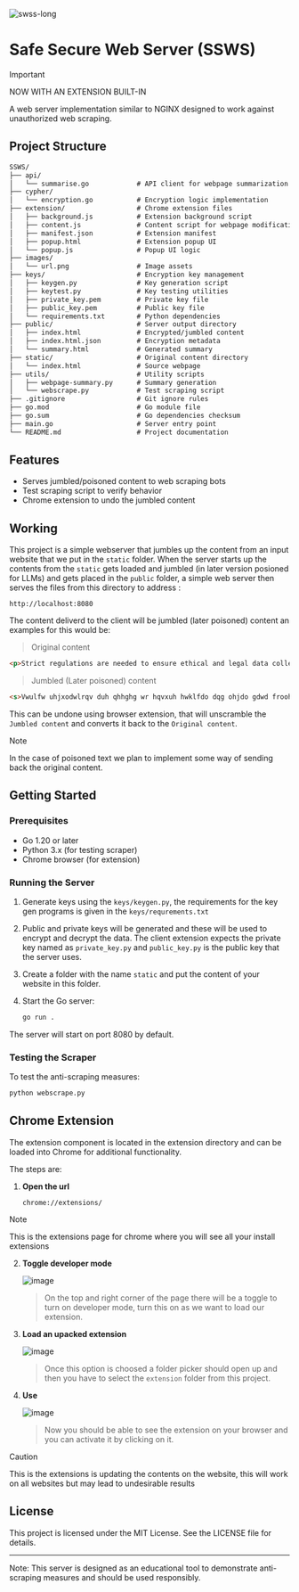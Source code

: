 ![swss-long](https://github.com/user-attachments/assets/370af212-60aa-4140-ad0e-8c0d008276be)


# Safe Secure Web Server (SSWS)

> [!IMPORTANT]
> NOW WITH AN EXTENSION BUILT-IN

A web server implementation similar to NGINX designed to work against unauthorized web scraping.

## Project Structure

```txt
SSWS/
├── api/
│   └── summarise.go            # API client for webpage summarization
├── cypher/
│   └── encryption.go           # Encryption logic implementation
├── extension/                  # Chrome extension files
│   ├── background.js           # Extension background script
│   ├── content.js              # Content script for webpage modification
│   ├── manifest.json           # Extension manifest
│   ├── popup.html              # Extension popup UI
│   └── popup.js                # Popup UI logic
├── images/
│   └── url.png                 # Image assets
├── keys/                       # Encryption key management
│   ├── keygen.py               # Key generation script
│   ├── keytest.py              # Key testing utilities
│   ├── private_key.pem         # Private key file
│   ├── public_key.pem          # Public key file
│   └── requirements.txt        # Python dependencies
├── public/                     # Server output directory
│   ├── index.html              # Encrypted/jumbled content
│   ├── index.html.json         # Encryption metadata
│   └── summary.html            # Generated summary
├── static/                     # Original content directory
│   └── index.html              # Source webpage
├── utils/                      # Utility scripts
│   ├── webpage-summary.py      # Summary generation
│   └── webscrape.py            # Test scraping script
├── .gitignore                  # Git ignore rules
├── go.mod                      # Go module file
├── go.sum                      # Go dependencies checksum
├── main.go                     # Server entry point
└── README.md                   # Project documentation
```

## Features

- Serves jumbled/poisoned content to web scraping bots
- Test scraping script to verify behavior
- Chrome extension to undo the jumbled content

## Working

This project is a simple webserver that jumbles up the content from an input website that we put in the ` static ` folder. When the server starts up the contents from the ` static ` gets loaded and jumbled (in later version posioned for LLMs) and gets placed in the ` public ` folder, a simple web server then serves the files from this directory to address :

```text
http://localhost:8080
```

The content deliverd to the client will be jumbled (later poisoned) content an examples for this would be:

> Original content

```html
<p>Strict regulations are needed to ensure ethical and legal data collection practices.</p>
```

> Jumbled (Later poisoned) content

```html
<s>Vwulfw uhjxodwlrqv duh qhhghg wr hqvxuh hwklfdo dqg ohjdo gdwd froohfwlrq sudfwlfhv.</s>
```

This can be undone using browser extension, that will unscramble the `Jumbled content` and converts it back to the `Original content`.

> [!NOTE]
> In the case of poisoned text we plan to implement some way of sending back the original content.

## Getting Started

### Prerequisites

- Go 1.20 or later
- Python 3.x (for testing scraper)
- Chrome browser (for extension)

### Running the Server

1. Generate keys using the `keys/keygen.py`, the requirements for the key gen programs is given in the `keys/requrements.txt`

2. Public and private keys will be generated and these will be used to encrypt and decrypt the data. The client extension expects the private key named as `private_key.py` and `public_key.py` is the public key that the server uses.

3. Create a folder with the name `static` and put the content of your website in this folder.

4. Start the Go server:

    ```sh
    go run .
    ```

The server will start on port 8080 by default.

### Testing the Scraper

To test the anti-scraping measures:

```sh
python webscrape.py
```

## Chrome Extension

The extension component is located in the extension directory and can be loaded into Chrome for additional functionality.

The steps are:

1. **Open the url**

    ```text
    chrome://extensions/
    ```

> [!NOTE]
> This is the extensions page for chrome where you will see all your install extensions

2. **Toggle developer mode**

    ![image](https://github.com/user-attachments/assets/bf000a0b-c790-4df8-b615-bc5b18a34c26)

    > On the top and right corner of the page there will be a toggle to turn on developer mode, turn this on as we want to load our extension.

3. **Load an upacked extension**

    ![image](https://github.com/user-attachments/assets/410031c4-f322-4630-bb18-8a0a16f2eb7c)

    > Once this option is choosed a folder picker should open up and then you have to select the `extension` folder from this project.

4. **Use**

    ![image](https://github.com/user-attachments/assets/5a89da02-7409-4361-84fb-7b8f7d488653)

    > Now you should be able to see the extension on your browser and you can activate it by clicking on it.

> [!CAUTION]
> This is the extensions is updating the contents on the website, this will work on all websites but may lead to undesirable results

## License

This project is licensed under the MIT License. See the LICENSE file for details.

---

Note: This server is designed as an educational tool to demonstrate anti-scraping measures and should be used responsibly.
